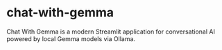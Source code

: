 # chat-with-gemma
Chat With Gemma is a modern Streamlit application for conversational AI powered by local Gemma models via Ollama.
